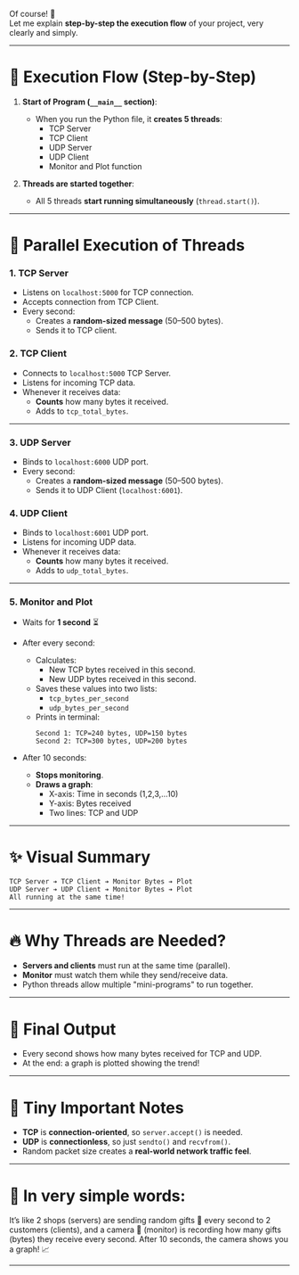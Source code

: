 Of course! 🌟  
Let me explain **step-by-step the execution flow** of your project, very clearly and simply.

---

# 🚀 Execution Flow (Step-by-Step)

1. **Start of Program (`__main__` section)**:
   - When you run the Python file, it **creates 5 threads**:
     - TCP Server
     - TCP Client
     - UDP Server
     - UDP Client
     - Monitor and Plot function

2. **Threads are started together**:
   - All 5 threads **start running simultaneously** (`thread.start()`).

---

# 🧩 Parallel Execution of Threads

### 1. TCP Server
- Listens on `localhost:5000` for TCP connection.
- Accepts connection from TCP Client.
- Every second:
  - Creates a **random-sized message** (50–500 bytes).
  - Sends it to TCP client.

### 2. TCP Client
- Connects to `localhost:5000` TCP Server.
- Listens for incoming TCP data.
- Whenever it receives data:
  - **Counts** how many bytes it received.
  - Adds to `tcp_total_bytes`.

---

### 3. UDP Server
- Binds to `localhost:6000` UDP port.
- Every second:
  - Creates a **random-sized message** (50–500 bytes).
  - Sends it to UDP Client (`localhost:6001`).

### 4. UDP Client
- Binds to `localhost:6001` UDP port.
- Listens for incoming UDP data.
- Whenever it receives data:
  - **Counts** how many bytes it received.
  - Adds to `udp_total_bytes`.

---

### 5. Monitor and Plot
- Waits for **1 second** ⏳
- After every second:
  - Calculates:
    - New TCP bytes received in this second.
    - New UDP bytes received in this second.
  - Saves these values into two lists:
    - `tcp_bytes_per_second`
    - `udp_bytes_per_second`
  - Prints in terminal:
    ```
    Second 1: TCP=240 bytes, UDP=150 bytes
    Second 2: TCP=300 bytes, UDP=200 bytes
    ```

- After 10 seconds:
  - **Stops monitoring**.
  - **Draws a graph**:
    - X-axis: Time in seconds (1,2,3,...10)
    - Y-axis: Bytes received
    - Two lines: TCP and UDP

---

# ✨ Visual Summary

```
TCP Server ➔ TCP Client ➔ Monitor Bytes ➔ Plot
UDP Server ➔ UDP Client ➔ Monitor Bytes ➔ Plot
All running at the same time!
```

---

# 🔥 Why Threads are Needed?
- **Servers and clients** must run at the same time (parallel).
- **Monitor** must watch them while they send/receive data.
- Python threads allow multiple "mini-programs" to run together.

---

# 🎯 Final Output
- Every second shows how many bytes received for TCP and UDP.
- At the end: a graph is plotted showing the trend!

---

# 🚦 Tiny Important Notes
- **TCP** is **connection-oriented**, so `server.accept()` is needed.
- **UDP** is **connectionless**, so just `sendto()` and `recvfrom()`.
- Random packet size creates a **real-world network traffic feel**.

---

# 🤔 In very simple words:
It’s like 2 shops (servers) are sending random gifts 🎁 every second to 2 customers (clients), and a camera 📸 (monitor) is recording how many gifts (bytes) they receive every second. After 10 seconds, the camera shows you a graph! 📈

---
